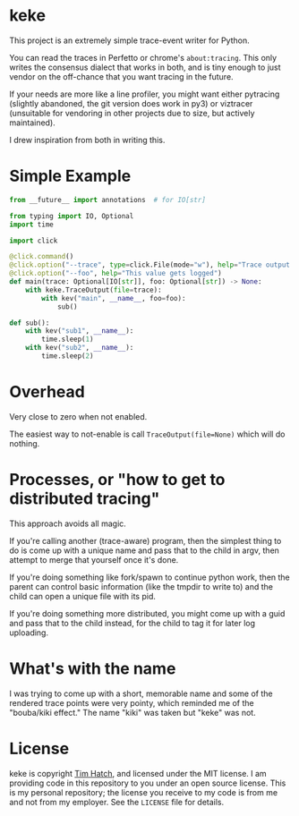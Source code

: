 # keke

This project is an extremely simple trace-event writer for Python.

You can read the traces in Perfetto or chrome's `about:tracing`.  This only
writes the consensus dialect that works in both, and is tiny enough to just
vendor on the off-chance that you want tracing in the future.

If your needs are more like a line profiler, you might want either pytracing
(slightly abandoned, the git version does work in py3) or viztracer (unsuitable
for vendoring in other projects due to size, but actively maintained).

I drew inspiration from both in writing this.

# Simple Example

```py
from __future__ import annotations  # for IO[str]

from typing import IO, Optional
import time

import click

@click.command()
@click.option("--trace", type=click.File(mode="w"), help="Trace output filename")
@click.option("--foo", help="This value gets logged")
def main(trace: Optional[IO[str]], foo: Optional[str]) -> None:
    with keke.TraceOutput(file=trace):
        with kev("main", __name__, foo=foo):
            sub()

def sub():
    with kev("sub1", __name__):
        time.sleep(1)
    with kev("sub2", __name__):
        time.sleep(2)
```
# Overhead

Very close to zero when not enabled.

The easiest way to not-enable is call `TraceOutput(file=None)` which will do nothing.

# Processes, or "how to get to distributed tracing"

This approach avoids all magic.

If you're calling another (trace-aware) program, then the simplest thing to do
is come up with a unique name and pass that to the child in argv, then attempt
to merge that yourself once it's done.

If you're doing something like fork/spawn to continue python work, then the
parent can control basic information (like the tmpdir to write to) and the child
can open a unique file with its pid.

If you're doing something more distributed, you might come up with a guid and
pass that to the child instead, for the child to tag it for later log uploading.

# What's with the name

I was trying to come up with a short, memorable name and some of the rendered
trace points were very pointy, which reminded me of the "bouba/kiki effect."
The name "kiki" was taken but "keke" was not.

# License

keke is copyright [Tim Hatch](https://timhatch.com/), and licensed under
the MIT license.  I am providing code in this repository to you under an open
source license.  This is my personal repository; the license you receive to
my code is from me and not from my employer. See the `LICENSE` file for details.
